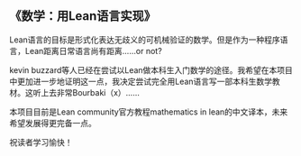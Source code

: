 《数学：用Lean语言实现》
---------------------

Lean语言的目标是形式化表达无歧义的可机械验证的数学。但是作为一种程序语言，Lean距离日常语言尚有距离……or not?

kevin buzzard等人已经在尝试以Lean做本科生入门数学的途径。我希望在本项目中更加进一步地证明这一点，我决定尝试完全用Lean语言写一部本科生数学教材。这听上去非常Bourbaki（x）……

本项目目前是Lean community官方教程mathematics in lean的中文译本，未来希望发展得更完备一点。

祝读者学习愉快！